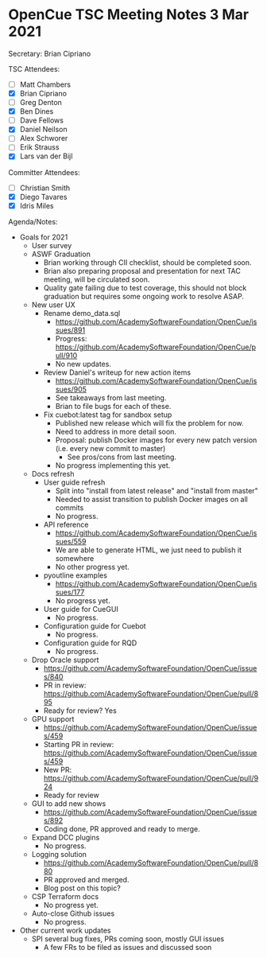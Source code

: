 # OpenCue TSC Meeting Notes 3 Mar 2021

Secretary: Brian Cipriano

TSC Attendees:

* [ ] Matt Chambers
* [x] Brian Cipriano
* [ ] Greg Denton
* [x] Ben Dines
* [ ] Dave Fellows
* [x] Daniel Neilson
* [ ] Alex Schworer
* [ ] Erik Strauss
* [x] Lars van der Bijl

Committer Attendees:

* [ ] Christian Smith
* [x] Diego Tavares
* [x] Idris Miles

Agenda/Notes:

* Goals for 2021
    * User survey
    * ASWF Graduation
        * Brian working through CII checklist, should be completed soon.
        * Brian also preparing proposal and presentation for next TAC meeting, will be circulated
          soon.
        * Quality gate failing due to test coverage, this should not block graduation but requires
          some ongoing work to resolve ASAP.
    * New user UX
        * Rename demo_data.sql
            * https://github.com/AcademySoftwareFoundation/OpenCue/issues/891
            * Progress: https://github.com/AcademySoftwareFoundation/OpenCue/pull/910
            * No new updates.
        * Review Daniel's writeup for new action items
            * https://github.com/AcademySoftwareFoundation/OpenCue/issues/905
            * See takeaways from last meeting.
            * Brian to file bugs for each of these.
        * Fix cuebot:latest tag for sandbox setup
            * Published new release which will fix the problem for now.
            * Need to address in more detail soon.
            * Proposal: publish Docker images for every new patch version (i.e. every new commit to
              master)
                * See pros/cons from last meeting.
            * No progress implementing this yet.
    * Docs refresh
        * User guide refresh
            * Split into "install from latest release" and "install from master"
            * Needed to assist transition to publish Docker images on all commits
            * No progress.
        * API reference
            * https://github.com/AcademySoftwareFoundation/OpenCue/issues/559
            * We are able to generate HTML, we just need to publish it somewhere
            * No other progress yet.
        * pyoutline examples
            * https://github.com/AcademySoftwareFoundation/OpenCue/issues/177
            * No progress yet.
        * User guide for CueGUI
            * No progress.
        * Configuration guide for Cuebot
            * No progress.
        * Configuration guide for RQD
            * No progress.
    * Drop Oracle support
        * https://github.com/AcademySoftwareFoundation/OpenCue/issues/840
        * PR in review: https://github.com/AcademySoftwareFoundation/OpenCue/pull/895
        * Ready for review? Yes
    * GPU support
        * https://github.com/AcademySoftwareFoundation/OpenCue/issues/459
        * Starting PR in review: https://github.com/AcademySoftwareFoundation/OpenCue/issues/459
        * New PR: https://github.com/AcademySoftwareFoundation/OpenCue/pull/924
        * Ready for review
    * GUI to add new shows
        * https://github.com/AcademySoftwareFoundation/OpenCue/issues/892
        * Coding done, PR approved and ready to merge.
    * Expand DCC plugins
        * No progress.
    * Logging solution
        * https://github.com/AcademySoftwareFoundation/OpenCue/pull/880
        * PR approved and merged.
        * Blog post on this topic?
    * CSP Terraform docs
        * No progress yet.
    * Auto-close Github issues
        * No progress.
* Other current work updates
    * SPI several bug fixes, PRs coming soon, mostly GUI issues
        * A few FRs to be filed as issues and discussed soon
